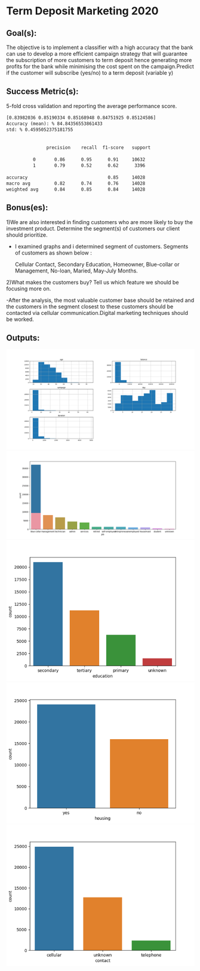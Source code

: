 # Term Deposit Marketing 2020

## Goal(s):
The objective is to implement a classifier with a high accuracy that the bank can use to develop a more efficient campaign strategy that will guarantee the subscription of more customers to term deposit hence generating more profits for the bank while minimising the cost spent on the campaign.Predict if the customer will subscribe (yes/no) to a term deposit (variable y)

## Success Metric(s):
5-fold cross validation and reporting the average performance score.

    [0.83982036 0.85190334 0.85168948 0.84751925 0.85124586]
    Accuracy (mean): % 84.84356553861433
    std: % 0.4595052375181755


                   precision    recall  f1-score   support

              0       0.86      0.95      0.91     10632
              1       0.79      0.52      0.62      3396

    accuracy                              0.85     14028
    macro avg         0.82      0.74      0.76     14028
    weighted avg      0.84      0.85      0.84     14028

## Bonus(es):
1)We are also interested in finding customers who are more likely to buy the investment product. Determine the segment(s) of customers our client should prioritize.
- I examined graphs and i determined segment of customers. Segments of customers as shown below :

  Cellular Contact, Secondary Education, Homeowner, Blue-collar or Management, No-loan, Maried, May-July Months.      

2)What makes the customers buy? Tell us which feature we should be focusing more on.

-After the analysis, the most valuable customer base should be retained and the customers in the segment closest to these customers should be contacted via cellular communication.Digital marketing techniques should be worked.

## Outputs:

![alt text](/Output_graphs/Figure_11.png)
![alt text](/Output_graphs/Job-count.png) ![alt text](/Output_graphs/Education-count.png)
![alt text](/Output_graphs/Housing-count.png) ![alt text](/Output_graphs/Contact-count.png)


